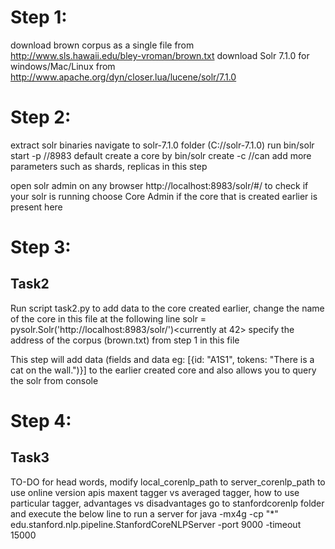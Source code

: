 # Step 1:
download brown corpus as a single file from http://www.sls.hawaii.edu/bley-vroman/brown.txt
download Solr 7.1.0 for windows/Mac/Linux from http://www.apache.org/dyn/closer.lua/lucene/solr/7.1.0

# Step 2:
extract solr binaries
navigate to solr-7.1.0 folder (C://solr-7.1.0)
run bin/solr start -p <port no> //8983 default
create a core by bin/solr create -c <your collection> //can add more parameters such as shards, replicas in this step

open solr admin on any browser http://localhost:8983/solr/#/ to check if your solr is running
choose Core Admin if the core that is created earlier is present here

# Step 3:
## Task2
Run script task2.py to add data to the core created earlier, change the name of the core in this file at the following line 
solr = pysolr.Solr('http://localhost:8983/solr/<your collection>')<currently at 42>
specify the address of the corpus (brown.txt) from step 1 in this file

This step will add data (fields and data eg: [{id: "A1S1", tokens: "There is a cat on the wall.")}] to the earlier created core and also allows you to query the solr from console

# Step 4:
## Task3
TO-DO
for head words, modify local_corenlp_path to server_corenlp_path to use online version apis
maxent tagger vs averaged tagger, how to use particular tagger, advantages vs disadvantages
go to stanfordcorenlp folder and execute the below line to run a server for
java -mx4g -cp "*" edu.stanford.nlp.pipeline.StanfordCoreNLPServer -port 9000 -timeout 15000

